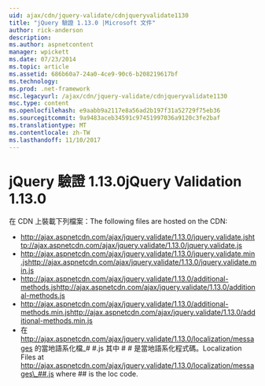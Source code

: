 ```yaml
---
uid: ajax/cdn/jquery-validate/cdnjqueryvalidate1130
title: "jQuery 驗證 1.13.0 |Microsoft 文件"
author: rick-anderson
description: 
ms.author: aspnetcontent
manager: wpickett
ms.date: 07/23/2014
ms.topic: article
ms.assetid: 686b60a7-24a0-4ce9-90c6-b208219617bf
ms.technology: 
ms.prod: .net-framework
msc.legacyurl: /ajax/cdn/jquery-validate/cdnjqueryvalidate1130
msc.type: content
ms.openlocfilehash: e9aabb9a2117e8a56ad2b197f31a52729f75eb36
ms.sourcegitcommit: 9a9483aceb34591c97451997036a9120c3fe2baf
ms.translationtype: MT
ms.contentlocale: zh-TW
ms.lasthandoff: 11/10/2017
---
```

<a name="jquery-validation-1130"></a><span data-ttu-id="f076a-102">jQuery 驗證 1.13.0</span><span class="sxs-lookup"><span data-stu-id="f076a-102">jQuery Validation 1.13.0</span></span>
====================
<span data-ttu-id="f076a-103">在 CDN 上裝載下列檔案：</span><span class="sxs-lookup"><span data-stu-id="f076a-103">The following files are hosted on the CDN:</span></span>

- <span data-ttu-id="f076a-104">http://ajax.aspnetcdn.com/ajax/jquery.validate/1.13.0/jquery.validate.js</span><span class="sxs-lookup"><span data-stu-id="f076a-104">http://ajax.aspnetcdn.com/ajax/jquery.validate/1.13.0/jquery.validate.js</span></span>
- <span data-ttu-id="f076a-105">http://ajax.aspnetcdn.com/ajax/jquery.validate/1.13.0/jquery.validate.min.js</span><span class="sxs-lookup"><span data-stu-id="f076a-105">http://ajax.aspnetcdn.com/ajax/jquery.validate/1.13.0/jquery.validate.min.js</span></span>
- <span data-ttu-id="f076a-106">http://ajax.aspnetcdn.com/ajax/jquery.validate/1.13.0/additional-methods.js</span><span class="sxs-lookup"><span data-stu-id="f076a-106">http://ajax.aspnetcdn.com/ajax/jquery.validate/1.13.0/additional-methods.js</span></span>
- <span data-ttu-id="f076a-107">http://ajax.aspnetcdn.com/ajax/jquery.validate/1.13.0/additional-methods.min.js</span><span class="sxs-lookup"><span data-stu-id="f076a-107">http://ajax.aspnetcdn.com/ajax/jquery.validate/1.13.0/additional-methods.min.js</span></span>
- <span data-ttu-id="f076a-108">在 http://ajax.aspnetcdn.com/ajax/jquery.validate/1.13.0/localization/messages 的當地語系化檔\_# #.js 其中 # # 是當地語系化程式碼。</span><span class="sxs-lookup"><span data-stu-id="f076a-108">Localization Files at http://ajax.aspnetcdn.com/ajax/jquery.validate/1.13.0/localization/messages\_##.js where ## is the loc code.</span></span>
